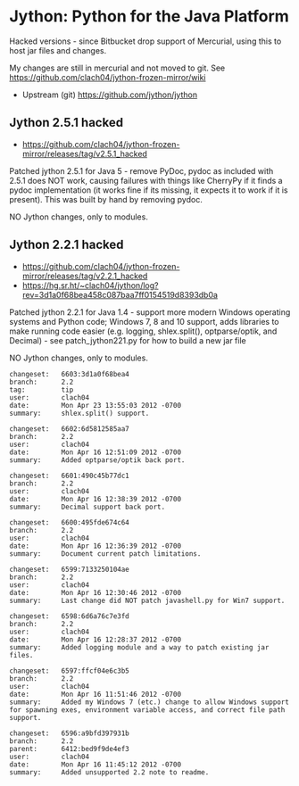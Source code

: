 # Jython: Python for the Java Platform

Hacked versions - since Bitbucket drop support of Mercurial, using this to host jar files and changes.

My changes are still in mercurial and not moved to git. See https://github.com/clach04/jython-frozen-mirror/wiki

  * Upstream (git) https://github.com/jython/jython

## Jython 2.5.1 hacked

  * https://github.com/clach04/jython-frozen-mirror/releases/tag/v2.5.1_hacked

Patched jython 2.5.1 for Java 5 - remove PyDoc, pydoc as included with 2.5.1 does NOT work, causing failures with things like CherryPy if it finds a pydoc implementation (it works fine if its missing, it expects it to work if it is present). This was built by hand by removing pydoc.

NO Jython changes, only to modules.

## Jython 2.2.1 hacked

  * https://github.com/clach04/jython-frozen-mirror/releases/tag/v2.2.1_hacked
  * https://hg.sr.ht/~clach04/jython/log?rev=3d1a0f68bea458c087baa7ff0154519d8393db0a

Patched jython 2.2.1 for Java 1.4 - support more modern Windows operating systems and Python code; Windows 7, 8 and 10 support, adds libraries to make running code easier (e.g. logging, shlex.split(), optparse/optik, and Decimal) - see patch_jython221.py for how to build a new jar file

NO Jython changes, only to modules.

    changeset:   6603:3d1a0f68bea4
    branch:      2.2
    tag:         tip
    user:        clach04
    date:        Mon Apr 23 13:55:03 2012 -0700
    summary:     shlex.split() support.

    changeset:   6602:6d5812585aa7
    branch:      2.2
    user:        clach04
    date:        Mon Apr 16 12:51:09 2012 -0700
    summary:     Added optparse/optik back port.

    changeset:   6601:490c45b77dc1
    branch:      2.2
    user:        clach04
    date:        Mon Apr 16 12:38:39 2012 -0700
    summary:     Decimal support back port.

    changeset:   6600:495fde674c64
    branch:      2.2
    user:        clach04
    date:        Mon Apr 16 12:36:39 2012 -0700
    summary:     Document current patch limitations.

    changeset:   6599:7133250104ae
    branch:      2.2
    user:        clach04
    date:        Mon Apr 16 12:30:46 2012 -0700
    summary:     Last change did NOT patch javashell.py for Win7 support.

    changeset:   6598:6d6a76c7e3fd
    branch:      2.2
    user:        clach04
    date:        Mon Apr 16 12:28:37 2012 -0700
    summary:     Added logging module and a way to patch existing jar files.

    changeset:   6597:ffcf04e6c3b5
    branch:      2.2
    user:        clach04
    date:        Mon Apr 16 11:51:46 2012 -0700
    summary:     Added my Windows 7 (etc.) change to allow Windows support for spawning exes, environment variable access, and correct file path support.

    changeset:   6596:a9bfd397931b
    branch:      2.2
    parent:      6412:bed9f9de4ef3
    user:        clach04
    date:        Mon Apr 16 11:45:12 2012 -0700
    summary:     Added unsupported 2.2 note to readme.
